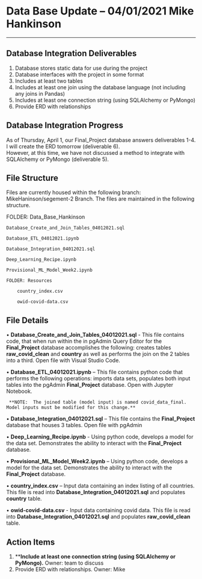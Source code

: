 # Data Base Update – 04/01/2021 Mike Hankinson
----------------------------------------------------------------------------------

## Database Integration Deliverables
1.	Database stores static data for use during the project
2.	Database interfaces with the project in some format
3.	Includes at least two tables
4.	Includes at least one join using the database language (not including any joins in Pandas)
5.	Includes at least one connection string (using SQLAlchemy or PyMongo)
6.	Provide ERD with relationships

## Database Integration Progress
As of Thursday, April 1, our Final_Project database answers deliverables 1-4.  I will create the ERD tomorrow (deliverable 6).  
However, at this time, we have not discussed a method to integrate with SQLAlchemy or PyMongo (deliverable 5).  

## File Structure 
Files are currently housed within the following branch:  MikeHaninson/segement-2 Branch.  The files are maintained in the following structure.  

FOLDER: Data_Base_Hankinson

	Database_Create_and_Join_Tables_04012021.sql
	
	Database_ETL_04012021.ipynb
	
	Database_Integration_04012021.sql

	Deep_Learning_Recipe.ipynb

	Provisional_ML_Model_Week2.ipynb

	FOLDER: Resources
	
		country_index.csv
		
		owid-covid-data.csv

## File Details

•	**Database_Create_and_Join_Tables_04012021.sql** - This file contains code, that when run within the in pgAdmin Query Editor for the **Final_Project** database accomplishes the following: creates tables **raw_covid_clean** and **country** as well as performs the join on the 2 tables into a third.   Open file with Visual Studio Code.  

•	**Database_ETL_04012021.ipynb** – This file contains python code that performs the following operations:  imports data sets, populates both input tables into the pgAdmin **Final_Project** database.  Open with Jupyter Notebook.  

     **NOTE:  The joined table (model input) is named covid_data_final.  Model inputs must be modified for this change.**  

•	**Database_Integration_04012021.sql** – This file contains the **Final_Project** database that houses 3 tables.  Open file with pgAdmin

•	**Deep_Learning_Recipe.ipynb** - Using python code, develops a model for the data set.  Demonstrates the ability to interact with the **Final_Project** database.

•	**Provisional_ML_Model_Week2.ipynb** – Using python code, develops a model for the data set.  Demonstrates the ability to interact with the **Final_Project** database.

•	**country_index.csv** – Input data containing an index listing of all countries.  This file is read into **Database_Integration_04012021.sql** and populates **country** table.  

•	**owid-covid-data.csv** - Input data containing covid data.  This file is read into **Database_Integration_04012021.sql** and populates **raw_covid_clean** table.  


## Action Items
1.	****Include at least one connection string (using SQLAlchemy or PyMongo).**  Owner: team to discuss
2.	Provide ERD with relationships. Owner: Mike 



